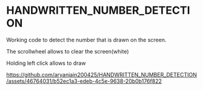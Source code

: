 # HANDWRITTEN_NUMBER_DETECTION
Working code to detect the number that is drawn on the screen.

The scrollwheel allows to clear the screen(white)

Holding left click allows to draw


https://github.com/aryanjain200425/HANDWRITTEN_NUMBER_DETECTION/assets/46764031/b52ec1a3-edeb-4c5e-9638-20b0b176f822

